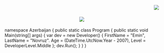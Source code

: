<img align="right" src="https://visitor-badge.laobi.icu/badge?page_id=salesp07.salesp07" />

<h1 align="center">
    <img src="https://readme-typing-svg.herokuapp.com/?font=Righteous&size=35&center=true&vCenter=true&width=500&height=70&duration=4000&lines=Hi+There!+👋;+I'm+Emin!;" />
</h1>

namespace Azerbaijan
{
  public static class Program
  {
    public static void Main(string[] args)
    {
        var dev = new Developer()
        {
          FirstName = "Emin",
          LastName = "Novruz".
          Age = (DateTime.UtcNow.Year - 2007),
          Level = DeveloperLevel.Middle
        };
        dev.Run();
    }
  }
}
